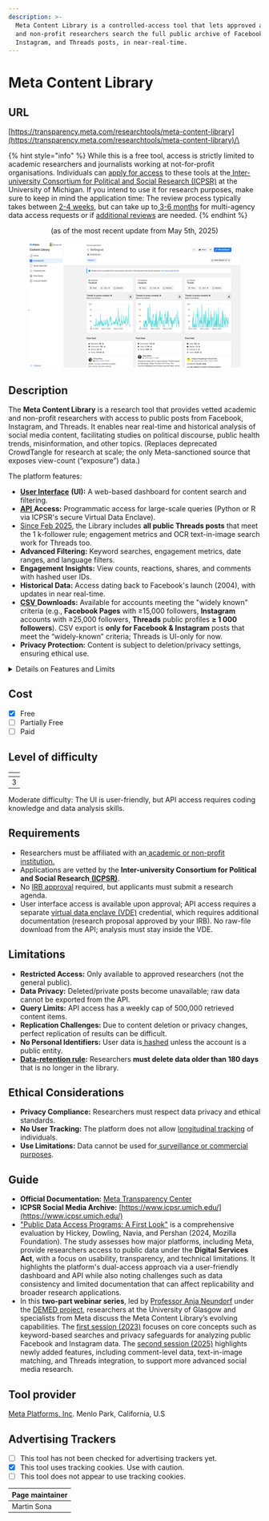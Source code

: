 ```yaml
---
description: >-
  Meta Content Library is a controlled-access tool that lets approved academic
  and non-profit researchers search the full public archive of Facebook,
  Instagram, and Threads posts, in near-real-time.
---
```


# Meta Content Library

## URL

[https://transparency.meta.com/researchtools/meta-content-library](https://transparency.meta.com/researchtools/meta-content-library)/\


{% hint style="info" %}
While this is a free tool, access is strictly limited to academic researchers and journalists working at not-for-profit organisations. Individuals can [apply for access](https://docs.google.com/document/d/1iN4KOvFaYGZro23cB4j1FveouXMBcZnKl-yTUyx6fCg/) to these tools at the[ Inter-university Consortium for Political and Social Research (ICPSR)](https://en.wikipedia.org/wiki/Inter-university_Consortium_for_Political_and_Social_Research) at the University of Michigan. If you intend to use it for research purposes, make sure to keep in mind the application time: The review process typically takes between [2-4 weeks](https://socialmediaarchive.org/pages/?page=FAQs\&ln=en), but can take up to[ 3-6 months](https://www.researchdatagov.org/faq) for multi-agency data access requests or if [additional reviews](https://socialmediaarchive.org/pages/?page=Meta%20Content%20Library%20FAQs\&ln=en) are needed.
{% endhint %}

<p align="center">(as of the most recent update from May 5th, 2025)<br></p>

<figure><img src=".gitbook/assets/image.png" alt=""><figcaption></figcaption></figure>

## Description

The **Meta Content Library** is a research tool that provides vetted academic and non-profit researchers with access to public posts from Facebook, Instagram, and Threads. It enables near real-time and historical analysis of social media content, facilitating studies on political discourse, public health trends, misinformation, and other topics. (Replaces deprecated CrowdTangle for research at scale; the only Meta-sanctioned source that exposes view-count (“exposure”) data.)

The platform features:

* [**User Interface**](https://en.wikipedia.org/wiki/User_interface) **(UI):** A web-based dashboard for content search and filtering.
* [**API** ](https://en.wikipedia.org/wiki/API)**Access:** Programmatic access for large-scale queries (Python or R via ICPSR's secure Virtual Data Enclave).
* [Since Feb 2025](https://transparency.meta.com/researchtools/meta-content-library), the Library includes **all public Threads posts** that meet the 1 k-follower rule; engagement metrics and OCR text-in-image search work for Threads too.
* **Advanced Filtering:** Keyword searches, engagement metrics, date ranges, and language filters.
* **Engagement Insights:** View counts, reactions, shares, and comments with hashed user IDs.
* **Historical Data:** Access dating back to Facebook's launch (2004), with updates in near real-time.
* [**CSV** ](https://en.wikipedia.org/wiki/Comma-separated_values)**Downloads:** Available for accounts meeting the "widely known" criteria (e.g., **Facebook Pages** with ≥15,000 followers, **Instagram** accounts with ≥25,000 followers, **Threads** public profiles **≥ 1 000 followers**). CSV export is **only for Facebook & Instagram** posts that meet the “widely-known” criteria; Threads is UI-only for now.
* **Privacy Protection:** Content is subject to deletion/privacy settings, ensuring ethical use.

<details>

<summary>Details on Features and Limits</summary>

#### Features and Functionality

* **Search Capabilities:** The Meta Content Library allows researchers to search across public Facebook and Instagram content with advanced filters. This includes keyword [queries with support for exact phrase matching](https://about.fb.com/news/2023/11/new-tools-to-support-independent-research/). Notably, the platform can even search for **text contained within images**, thanks to Meta’s OCR integration – searches now include[ text found in images posted on Facebook or Instagram](https://developers.facebook.com/docs/content-library-and-api/content-library-api/changelog)​.
* **UI and API Access:** The tool is accessible via a [web-based **graphical User Interface (UI)**](https://about.fb.com/news/2023/11/new-tools-to-support-independent-research/) as well as a [**programmatic API**](https://www.icpsr.umich.edu/web/about/cms/5231), both backed by the same near-real-time database of public content​​. This dual access means researchers can either interact with the data through a visual interface or query it using code, according to their needs.
* **Content Coverage:** Meta Content Library provides comprehensive access to public posts from [**Pages, Groups, and Events on Facebook**,](https://about.fb.com/news/2023/11/new-tools-to-support-independent-research/) plus public content from [**Instagram creator and business accounts**](https://www.icpsr.umich.edu/web/about/cms/5231)**.** As of [September 2024](https://about.fb.com/news/2023/11/new-tools-to-support-independent-research/), it was expanded to include **Threads** posts as well, further broadening the cross-platform scope of publicly accessible content​. All data is updated in near real-time, ensuring timely analysis.

#### Engagement Metrics Available

* **Post Engagement Details:** For each post in the library, Meta provides engagement metrics. Researchers can see the number of **reactions** (including likes and other reactions), **comments**, and **shares** each post received​.
* **View Counts:** Importantly, the Content Library also surfaces **post view counts** – the number of times people viewed the post. This “exposure” data helps researchers understand reach, not just interaction. (For example, Meta notes that [_“the Content Library does provide view counts,”_](https://about.fb.com/news/2023/11/new-tools-to-support-independent-research/) giving insight into how many people potentially saw a piece of content​.)
* **Comments Data:** In addition to posts, **public comments** on Facebook (and recently Instagram comments via the API) are accessible, allowing analysis of discussion threads in public forums​. All these metrics and content types are available both through the UI and via API output in the data.

#### Eligible Content and CSV Download Criteria

* **“Widely Known” Accounts:** The Content Library focuses on posts from high-profile public sources. According to Meta’s documentation, it includes: [**Facebook Pages** with **15,000 or more** likes _or_ followers, and **public personal accounts** that are either **verified** or have **25,000+ followers**​. ](https://socialmediaarchive.org/pages/?page=Meta+Content+Library+FAQs\&ln=en)(This covers prominent individuals and organizations on Facebook, as well as Instagram/Threads accounts meeting that follower threshold or verification status.) In other words, only content from these **widely-followed or verified accounts** is available for search and CSV export – aligning with Meta’s definition of “widely-known figures and organizations” ​([assets.mofoprod.net](https://assets.mofoprod.net/network/documents/Public_Data_Access_Programs__A_First_Look_Final_cExWfcH.pdf)).
* **Cross-Platform Inclusion:** This criterion applies across Facebook and Instagram. For example, Instagram **business and creator accounts** that are public and have at least 25k followers (or a verification badge) are included in the library ​([socialmediaarchive.org](https://socialmediaarchive.org/pages/?page=Meta+Content+Library+FAQs\&ln=en)). The same goes for Threads profiles (which are tied to Instagram accounts) meeting the 25k-follower mark. On Facebook, public profiles (personal accounts) with a [blue check or 25k followers qualify, as do Pages with 15k fans​.](https://socialmediaarchive.org/pages/?page=Meta+Content+Library+FAQs\&ln=en) This ensures that CSV downloads are limited to content from Pages and users with significant public followings.
* **CSV Exports:** Researchers can download query results as **CSV files** through the Content Library interface for these eligible accounts. Meta officially enabled CSV exports of “certain publicly-accessible content posted by widely-known figures” in 2024 as part of the toolkit’s features​. This allows offline analysis of posts and their metrics. (For instance, a researcher could query all posts matching a keyword from high-follower accounts and export the data for analysis in a spreadsheet or statistical software.)

#### Query Limits and Data Usage Quotas

* **Weekly Query Budget:** Meta imposes a **rate limit** on how much data can be retrieved to ensure manageable use. Official documentation specifies a maximum of **500,000 content items** (posts, etc.) that each researcher can retrieve [in a rolling **seven-day** period, counting both UI and API queries together](https://code.peren.gouv.fr/hackathon-2024/challenge-2-contributions/team-12-ragtag/-/blob/main/platform-docs-versions/Facebook_Content-Library-API/Content-Library-API%20Documentation.md?ref_type=heads)​. In other words, the Content Library **caps results at 500,000 per week** per user. This limit is in line with Meta’s data access policies to prevent abuse while still allowing large-scale research queries.
* **CSV Download Limits:** Crucially, any results downloaded as CSV count toward that weekly quota. Meta notes that [_“results in downloaded CSV files from Content Library will be counted towards your 500,000 total search results limit_](https://developers.facebook.com/docs/content-library-and-api/content-library/)_”_&#x200B;. There is no separate higher limit for CSV exports – the same 500k/week cap applies. If a researcher exports 100k rows today, it consumes part of the 500k allotment for the current 7-day window.
* **Other Limits:** Aside from the 500k-per-week retrieval cap, all queries are subject to the platform’s standard rate limiting rules (e.g. requests per second via API, etc., as outlined in developer docs). The tool does not allow tracking beyond this limit, and it currently does [**not support historical post performance tracking over time**](https://www.icpsr.umich.edu/web/about/cms/5231) beyond the data returned at query time (unlike some features [CrowdTangle](https://apnews.com/article/meta-crowdtangle-research-misinformation-shutdown-facebook-977ece074b99adddb4887bf719f2112a) had). There is also an **access restriction** – the Content Library is **only available to vetted academic and non-profit researchers**, who must apply through the Meta Transparency Center/ICPSR process.

</details>

## Cost

* [x] Free
* [ ] Partially Free
* [ ] Paid

## Level of difficulty

<table><thead><tr><th data-type="rating" data-max="5"></th></tr></thead><tbody><tr><td>3</td></tr></tbody></table>

Moderate difficulty: The UI is user-friendly, but API access requires coding knowledge and data analysis skills.

## Requirements

* Researchers must be affiliated with an[ academic or non-profit institution.](https://socialmediaarchive.org/pages/?page=FAQs\&ln=en)
* Applications are vetted by the **Inter-university Consortium for Political and Social Research**[ **(ICPSR)**](https://www.icpsr.umich.edu/).
* No [IRB approval](https://en.wikipedia.org/wiki/Institutional_review_board) required, but applicants must submit a research agenda.
* User interface access is available upon approval; API access requires a separate [virtual data enclave (VDE)](https://www.icpsr.umich.edu/web/pages/ICPSR/access/restricted/enclave.html) credential, which requires additional documentation (research proposal approved by your IRB). No raw-file download from the API; analysis must stay inside the VDE.

## Limitations

* **Restricted Access:** Only available to approved researchers (not the general public).
* **Data Privacy:** Deleted/private posts become unavailable; raw data cannot be exported from the API.
* **Query Limits:** API access has a weekly cap of 500,000 retrieved content items.
* **Replication Challenges:** Due to content deletion or privacy changes, perfect replication of results can be difficult.
* **No Personal Identifiers:** User data is[ hashed](https://www.edps.europa.eu/data-protection/our-work/publications/papers/introduction-hash-function-personal-data_en) unless the account is a public entity.
* [**Data-retention rule**](https://socialmediaarchive.org/pages/?amp%3Bln=en\&ln=en\&page=Meta+Content+Library+FAQs)**:** Researchers **must delete data older than 180 days** that is no longer in the library.

## Ethical Considerations

* **Privacy Compliance:** Researchers must respect data privacy and ethical standards.
* **No User Tracking:** The platform does not allow [longitudinal tracking](https://transparency.meta.com/researchtools/product-terms-meta-research) of individuals.
* **Use Limitations:** Data cannot be used for[ surveillance or commercial purposes](https://transparency.meta.com/researchtools/product-terms-meta-research).

## Guide

* **Official Documentation:** [Meta Transparency Center](https://transparency.meta.com/researchtools/meta-content-library)
* **ICPSR Social Media Archive:** [https://www.icpsr.umich.edu/](https://www.icpsr.umich.edu/)
* ["Public Data Access Programs: A First Look"](https://assets.mofoprod.net/network/documents/Public_Data_Access_Programs__A_First_Look_Final_cExWfcH.pdf) is a comprehensive evaluation by Hickey, Dowling, Navia, and Pershan (2024, Mozilla Foundation). The study assesses how major platforms, including Meta, provide researchers access to public data under the **Digital Services Act**, with a focus on usability, transparency, and technical limitations. It highlights the platform's dual-access approach via a user-friendly dashboard and API while also noting challenges such as data consistency and limited documentation that can affect replicability and broader research applications.
* In this **two-part webinar series**, led by [Professor Anja Neundorf](https://www.aneundorf.net/) under the [DEMED project](https://www.gla.ac.uk/research/az/democracyresearch/), researchers at the University of Glasgow and specialists from Meta discuss the Meta Content Library’s evolving capabilities. The [first session (2023)](https://youtu.be/zny6y4VgNM4?si=3eppfWKo8kTKGCPh) focuses on core concepts such as keyword-based searches and privacy safeguards for analyzing public Facebook and Instagram data. The [second session (2025)](https://youtu.be/3Qd3K82VTGg?si=gk5n7UGRYoKNWF5B) highlights newly added features, including comment-level data, text-in-image matching, and Threads integration, to support more advanced social media research.

## Tool provider

[Meta Platforms, Inc](https://en.wikipedia.org/wiki/Meta_Platforms). Menlo Park, California, U.S

## Advertising Trackers

* [ ] This tool has not been checked for advertising trackers yet.
* [x] This tool uses tracking cookies. Use with caution.
* [ ] This tool does not appear to use tracking cookies.

| Page maintainer |
| --------------- |
| Martin Sona     |
